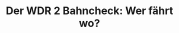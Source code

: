---
schema: default
title: 'Der WDR 2 Bahncheck: Wer fährt wo?'
organization: WDR data
notes: >-
  Auf dieser interaktiven Karte sehen Sie, welches Verkehrsunternehmen in NRW
  2017 welche Strecken bedient. Wählen Sie ein Verkehrsunternehmen aus, um seine
  Strecken hervorzuheben.
resources:
  - name: Webseite
    url: 'https://data.wdr.de/bahn-check/'
    format: html
  - name: Source Code
    url: 'https://github.com/wdr-data/bahn-anbieter-karte'
    format: html
license: ''
category:
  - Dokumente
maintainer: Westdeutscher Rundfunk Köln
maintainer_email: redaktion@wdr.de
---